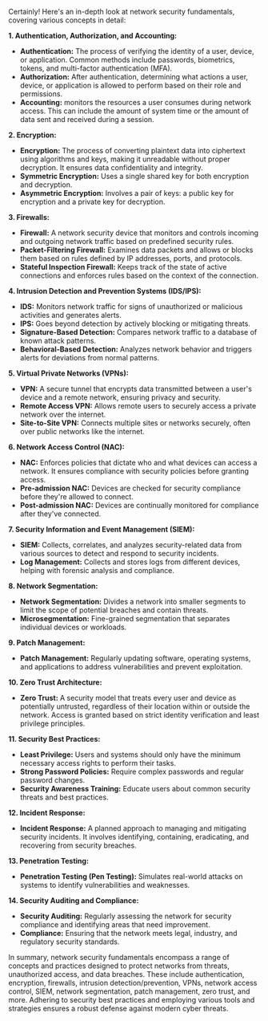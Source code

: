 Certainly! Here's an in-depth look at network security fundamentals, covering various concepts in detail:

**1. Authentication, Authorization, and Accounting:**
   - **Authentication:** The process of verifying the identity of a user, device, or application. Common methods include passwords, biometrics, tokens, and multi-factor authentication (MFA).
   - **Authorization:** After authentication, determining what actions a user, device, or application is allowed to perform based on their role and permissions.
   - **Accounting:**  monitors the resources a user consumes during network access. This can include the amount of system time or the amount of data sent and received during a session. 

**2. Encryption:**
   - **Encryption:** The process of converting plaintext data into ciphertext using algorithms and keys, making it unreadable without proper decryption. It ensures data confidentiality and integrity.
   - **Symmetric Encryption:** Uses a single shared key for both encryption and decryption.
   - **Asymmetric Encryption:** Involves a pair of keys: a public key for encryption and a private key for decryption.

**3. Firewalls:**
   - **Firewall:** A network security device that monitors and controls incoming and outgoing network traffic based on predefined security rules.
   - **Packet-Filtering Firewall:** Examines data packets and allows or blocks them based on rules defined by IP addresses, ports, and protocols.
   - **Stateful Inspection Firewall:** Keeps track of the state of active connections and enforces rules based on the context of the connection.

**4. Intrusion Detection and Prevention Systems (IDS/IPS):**
   - **IDS:** Monitors network traffic for signs of unauthorized or malicious activities and generates alerts.
   - **IPS:** Goes beyond detection by actively blocking or mitigating threats.
   - **Signature-Based Detection:** Compares network traffic to a database of known attack patterns.
   - **Behavioral-Based Detection:** Analyzes network behavior and triggers alerts for deviations from normal patterns.

**5. Virtual Private Networks (VPNs):**
   - **VPN:** A secure tunnel that encrypts data transmitted between a user's device and a remote network, ensuring privacy and security.
   - **Remote Access VPN:** Allows remote users to securely access a private network over the internet.
   - **Site-to-Site VPN:** Connects multiple sites or networks securely, often over public networks like the internet.

**6. Network Access Control (NAC):**
   - **NAC:** Enforces policies that dictate who and what devices can access a network. It ensures compliance with security policies before granting access.
   - **Pre-admission NAC:** Devices are checked for security compliance before they're allowed to connect.
   - **Post-admission NAC:** Devices are continually monitored for compliance after they've connected.

**7. Security Information and Event Management (SIEM):**
   - **SIEM:** Collects, correlates, and analyzes security-related data from various sources to detect and respond to security incidents.
   - **Log Management:** Collects and stores logs from different devices, helping with forensic analysis and compliance.

**8. Network Segmentation:**
   - **Network Segmentation:** Divides a network into smaller segments to limit the scope of potential breaches and contain threats.
   - **Microsegmentation:** Fine-grained segmentation that separates individual devices or workloads.

**9. Patch Management:**
   - **Patch Management:** Regularly updating software, operating systems, and applications to address vulnerabilities and prevent exploitation.

**10. Zero Trust Architecture:**
   - **Zero Trust:** A security model that treats every user and device as potentially untrusted, regardless of their location within or outside the network. Access is granted based on strict identity verification and least privilege principles.

**11. Security Best Practices:**
   - **Least Privilege:** Users and systems should only have the minimum necessary access rights to perform their tasks.
   - **Strong Password Policies:** Require complex passwords and regular password changes.
   - **Security Awareness Training:** Educate users about common security threats and best practices.

**12. Incident Response:**
   - **Incident Response:** A planned approach to managing and mitigating security incidents. It involves identifying, containing, eradicating, and recovering from security breaches.

**13. Penetration Testing:**
   - **Penetration Testing (Pen Testing):** Simulates real-world attacks on systems to identify vulnerabilities and weaknesses.

**14. Security Auditing and Compliance:**
   - **Security Auditing:** Regularly assessing the network for security compliance and identifying areas that need improvement.
   - **Compliance:** Ensuring that the network meets legal, industry, and regulatory security standards.

In summary, network security fundamentals encompass a range of concepts and practices designed to protect networks from threats, unauthorized access, and data breaches. These include authentication, encryption, firewalls, intrusion detection/prevention, VPNs, network access control, SIEM, network segmentation, patch management, zero trust, and more. Adhering to security best practices and employing various tools and strategies ensures a robust defense against modern cyber threats.